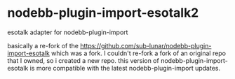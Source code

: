 # nodebb-plugin-import-esotalk2
esotalk adapter for nodebb-plugin-import

basically a re-fork of the https://github.com/sub-lunar/nodebb-plugin-import-esotalk which was a fork. I couldn't re-fork a fork of an original repo that I owned, so i created a new repo.
this version of nodebb-plugin-import-esotalk is more compatible with the latest nodebb-plugin-import updates.
